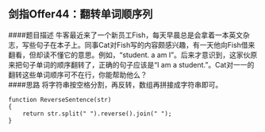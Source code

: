 ## 剑指Offer44：翻转单词顺序列
####题目描述
牛客最近来了一个新员工Fish，每天早晨总是会拿着一本英文杂志，写些句子在本子上。同事Cat对Fish写的内容颇感兴趣，有一天他向Fish借来翻看，但却读不懂它的意思。例如，“student. a am I”。后来才意识到，这家伙原来把句子单词的顺序翻转了，正确的句子应该是“I am a student.”。Cat对一一的翻转这些单词顺序可不在行，你能帮助他么？  
####思路
将字符串按空格分割，再反转，数组再拼接成字符串即可。  
```
function ReverseSentence(str)
{
    return str.split(" ").reverse().join(" ");
}
```
